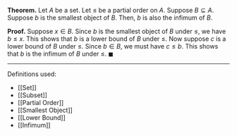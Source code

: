 **Theorem.** Let $A$ be a set. Let $\leq$ be a partial order on $A$. Suppose $B\subseteq A$. Suppose $b$ is the smallest object of $B$. Then, $b$ is also the infimum of $B$.

**Proof.** Suppose $x\in B$. Since $b$ is the smallest object of $B$ under $\leq$, we have $b\leq x$. This shows that $b$ is a lower bound of $B$ under $\leq$. Now suppose $c$ is a lower bound of $B$ under $\leq$. Since $b\in B$, we must have $c\leq b$. This shows that $b$ is the infimum of $B$ under $\leq$. $\blacksquare$
***
Definitions used:
- [[Set]]
- [[Subset]]
- [[Partial Order]]
- [[Smallest Object]]
- [[Lower Bound]]
- [[Infimum]]